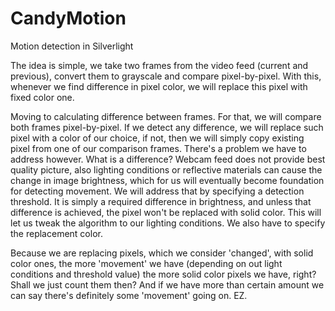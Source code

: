 # CandyMotion
Motion detection in Silverlight

The idea is simple, we take two frames from the video feed (current and previous), convert them to grayscale and compare pixel-by-pixel. With this, whenever we find difference in pixel color, we will replace this pixel with fixed color one.

Moving to calculating difference between frames. For that, we will compare both frames pixel-by-pixel. If we detect any difference, we will replace such pixel with a color of our choice, if not, then we will simply copy existing pixel from one of our comparison frames. There's a problem we have to address however. What is a difference? Webcam feed does not provide best quality picture, also lighting conditions or reflective materials can cause the change in image brightness, which for us will eventually become foundation for detecting movement. We will address that by specifying a detection threshold. It is simply a required difference in brightness, and unless that difference is achieved, the pixel won't be replaced with solid color. This will let us tweak the algorithm to our lighting conditions. We also have to specify the replacement color.

Because we are replacing pixels, which we consider 'changed', with solid color ones, the more 'movement' we have (depending on out light conditions and threshold value) the more solid color pixels we have, right? Shall we just count them then? And if we have more than certain amount we can say there's definitely some 'movement' going on. EZ.
